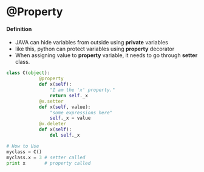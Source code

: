 # @Property
#### Definition
* JAVA can hide variables from outside using __private__ variables
* like this, python can protect variables using __property__ decorator
* When assigning value to __property__ variable, it needs to go through __setter__ class.

```python
class C(object):
            @property
            def x(self):
                "I am the 'x' property."
                return self._x
            @x.setter
            def x(self, value):
                "some expressions here"              
                self._x = value
            @x.deleter
            def x(self):
                del self._x

# How to Use
myclass = C()
myclass.x = 3 # setter called
print x       # property called
```

